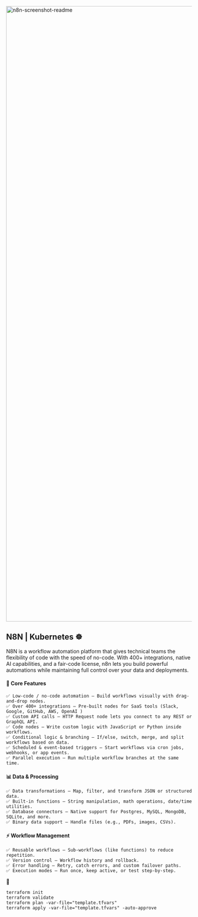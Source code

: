 <img width="2880" height="1670" alt="n8n-screenshot-readme" src="https://github.com/user-attachments/assets/bea465cf-3be2-43b1-aa22-6f4626a35e87" />

## N8N | Kubernetes ☸️
N8N is a workflow automation platform that gives technical teams the flexibility of code with the speed of no-code. With 400+ integrations, native AI capabilities, and a fair-code license, n8n lets you build powerful automations while maintaining full control over your data and deployments.

#### 🔑 Core Features
```
✅ Low-code / no-code automation – Build workflows visually with drag-and-drop nodes.
✅ Over 400+ integrations – Pre-built nodes for SaaS tools (Slack, Google, GitHub, AWS, OpenAI )
✅ Custom API calls – HTTP Request node lets you connect to any REST or GraphQL API.
✅ Code nodes – Write custom logic with JavaScript or Python inside workflows.
✅ Conditional logic & branching – If/else, switch, merge, and split workflows based on data.
✅ Scheduled & event-based triggers – Start workflows via cron jobs, webhooks, or app events.
✅ Parallel execution – Run multiple workflow branches at the same time.
```

#### 📊 Data & Processing
```
✅ Data transformations – Map, filter, and transform JSON or structured data.
✅ Built-in functions – String manipulation, math operations, date/time utilities.
✅ Database connectors – Native support for Postgres, MySQL, MongoDB, SQLite, and more.
✅ Binary data support – Handle files (e.g., PDFs, images, CSVs).
```

#### ⚡ Workflow Management
```
✅ Reusable workflows – Sub-workflows (like functions) to reduce repetition.
✅ Version control – Workflow history and rollback.
✅ Error handling – Retry, catch errors, and custom failover paths.
✅ Execution modes – Run once, keep active, or test step-by-step.
```

🚀 
```
terraform init
terraform validate
terraform plan -var-file="template.tfvars"
terraform apply -var-file="template.tfvars" -auto-approve
```





